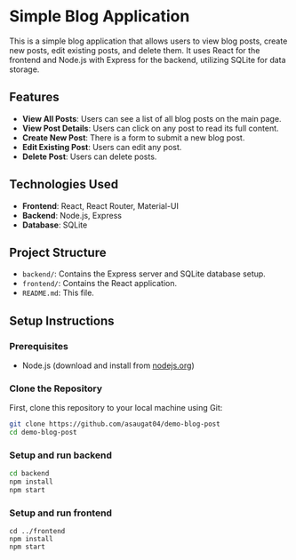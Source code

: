 # Simple Blog Application

This is a simple blog application that allows users to view blog posts, create new posts, edit existing posts, and delete them. It uses React for the frontend and Node.js with Express for the backend, utilizing SQLite for data storage.

## Features

- **View All Posts**: Users can see a list of all blog posts on the main page.
- **View Post Details**: Users can click on any post to read its full content.
- **Create New Post**: There is a form to submit a new blog post.
- **Edit Existing Post**: Users can edit any post.
- **Delete Post**: Users can delete posts.

## Technologies Used

- **Frontend**: React, React Router, Material-UI
- **Backend**: Node.js, Express
- **Database**: SQLite

## Project Structure

- `backend/`: Contains the Express server and SQLite database setup.
- `frontend/`: Contains the React application.
- `README.md`: This file.

## Setup Instructions

### Prerequisites

- Node.js (download and install from [nodejs.org](https://nodejs.org/))

### Clone the Repository

First, clone this repository to your local machine using Git:

```bash
git clone https://github.com/asaugat04/demo-blog-post
cd demo-blog-post
```

### Setup and run backend

```bash
cd backend
npm install
npm start
```

### Setup and run frontend

```
cd ../frontend
npm install
npm start
```
